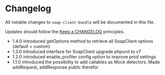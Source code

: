 # Changelog

All notable changes to `soap-client-bundle` will be documented in this file.

Updates should follow the [Keep a CHANGELOG](http://keepachangelog.com/) principles.

- 1.4.0
  introduced getOptions method to retrieve all SoapClient options (default + custom)
- 1.3.0
  introduced interface for SoapClient
  upgrade phpunit to v7
- 1.2.0
  introduced enable_profiler config option to improve prod settings
- 1.1.0
  introduced the possibility to add callables as Mock detectors.
  Made addRequest, addResponse public therefor.
